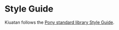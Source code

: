 # Style Guide

Kiuatan follows the [Pony standard library Style Guide](https://github.com/ponylang/ponyc/blob/master/STYLE_GUIDE.md).
